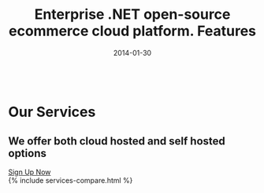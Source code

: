 ﻿---
layout: post
title: Enterprise .NET open-source ecommerce cloud platform. Features
description: Enterprise .NET open-source ecommerce cloud platform. Features
date: 2014-01-30
permalink: /pages/our-services
tags : 
- features
- commerce
---
<div class="slider">
	<img alt="" src="/Content/images/bg-enterprise.jpg" class="slider-bg">
	<div class="responsive">
		<div class="slider-info">
			<h1 class="slider-title">Our Services</h1>
			<h2 class="slider-descr">
				We offer both cloud hosted and self hosted options
			</h2>
			<a class="button fill" href="/contact-us">Sign Up Now</a>
		</div>
	</div>
</div>
<article class="main" role="main">
    <div class="our-services __responsive">
        {% include services-compare.html %}
    </div>
</article>